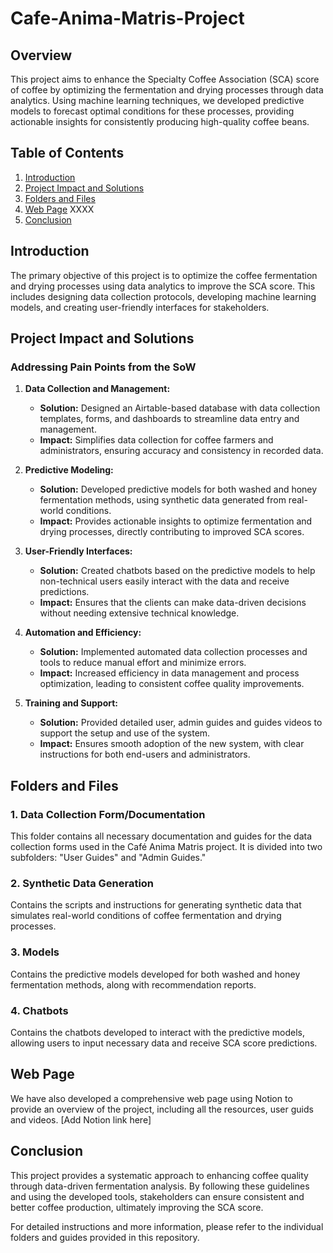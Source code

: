 # Cafe-Anima-Matris-Project

## Overview
This project aims to enhance the Specialty Coffee Association (SCA) score of coffee by optimizing the fermentation and drying processes through data analytics. Using machine learning techniques, we developed predictive models to forecast optimal conditions for these processes, providing actionable insights for consistently producing high-quality coffee beans.

## Table of Contents
1. [Introduction](#introduction)
2. [Project Impact and Solutions](#project-impact-and-solutions)
3. [Folders and Files](#folders-and-files)
4. [Web Page](#web-page) XXXX
5. [Conclusion](#conclusion)

## Introduction
The primary objective of this project is to optimize the coffee fermentation and drying processes using data analytics to improve the SCA score. This includes designing data collection protocols, developing machine learning models, and creating user-friendly interfaces for stakeholders.

## Project Impact and Solutions

### Addressing Pain Points from the SoW

1. **Data Collection and Management:**
   - **Solution:** Designed an Airtable-based database with data collection templates, forms, and dashboards to streamline data entry and management.
   - **Impact:** Simplifies data collection for coffee farmers and administrators, ensuring accuracy and consistency in recorded data.

2. **Predictive Modeling:**
   - **Solution:** Developed predictive models for both washed and honey fermentation methods, using synthetic data generated from real-world conditions.
   - **Impact:** Provides actionable insights to optimize fermentation and drying processes, directly contributing to improved SCA scores.

3. **User-Friendly Interfaces:**
   - **Solution:** Created chatbots based on the predictive models to help non-technical users easily interact with the data and receive predictions.
   - **Impact:** Ensures that the clients can make data-driven decisions without needing extensive technical knowledge.

4. **Automation and Efficiency:**
   - **Solution:** Implemented automated data collection processes and tools to reduce manual effort and minimize errors.
   - **Impact:** Increased efficiency in data management and process optimization, leading to consistent coffee quality improvements.

5. **Training and Support:**
   - **Solution:** Provided detailed user, admin guides and guides videos to support the setup and use of the system.
   - **Impact:** Ensures smooth adoption of the new system, with clear instructions for both end-users and administrators.

## Folders and Files

### 1. Data Collection Form/Documentation
This folder contains all necessary documentation and guides for the data collection forms used in the Café Anima Matris project. It is divided into two subfolders: "User Guides" and "Admin Guides."

### 2. Synthetic Data Generation
Contains the scripts and instructions for generating synthetic data that simulates real-world conditions of coffee fermentation and drying processes.

### 3. Models
Contains the predictive models developed for both washed and honey fermentation methods, along with recommendation reports.

### 4. Chatbots
Contains the chatbots developed to interact with the predictive models, allowing users to input necessary data and receive SCA score predictions.

## Web Page
We have also developed a comprehensive web page using Notion to provide an overview of the project, including all the resources, user guids and videos. [Add Notion link here]

## Conclusion
This project provides a systematic approach to enhancing coffee quality through data-driven fermentation analysis. By following these guidelines and using the developed tools, stakeholders can ensure consistent and better coffee production, ultimately improving the SCA score.

For detailed instructions and more information, please refer to the individual folders and guides provided in this repository.
